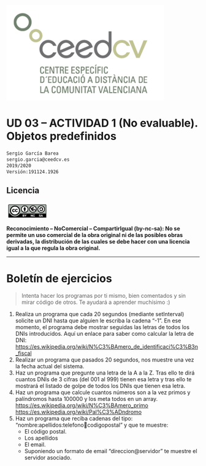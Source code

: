 
![](../images/logo.png)

# UD 03 – ACTIVIDAD 1 (No evaluable). Objetos predefinidos

```
Sergio García Barea
sergio.garcia@ceedcv.es
2019/2020
Versión:191124.1926
```

## Licencia

![](../images/cc-by-nc-sa.png)

**Reconocimiento – NoComercial – CompartirIgual (by-nc-sa): No se permite un uso comercial de la obra original ni de las posibles obras derivadas, la distribución de las cuales se debe hacer con una licencia igual a la que regula la obra original.**

---

# Boletín de ejercicios

> Intenta hacer los programas por ti mismo, bien comentados y sin mirar código de otros. Te ayudará a aprender muchísimo :)

1. Realiza un programa que cada 20 segundos (mediante setInterval) solicite un DNI hasta que alguien le escriba la cadena “-1”.
En ese momento, el programa debe mostrar seguidas las letras de todos los DNIs introducidos.
Aquí un enlace para saber como calcular la letra de DNI:
https://es.wikipedia.org/wiki/N%C3%BAmero_de_identificaci%C3%B3n_fiscal
2. Realizar un programa que pasados 20 segundos, nos muestre una vez la fecha actual del sistema.
3. Haz un programa que pregunte una letra de la A a la Z. Tras ello te dirá cuantos DNIs de 3 cifras (del 001 al 999) tienen esa letra y tras ello te mostrará el listado de golpe de todos los DNIs que tienen esa letra.
4. Haz un programa que calcule cuantos números son a la vez primos y palíndromos hasta 100000 y los meta todos en un array.
https://es.wikipedia.org/wiki/N%C3%BAmero_primo
https://es.wikipedia.org/wiki/Pal%C3%ADndromo
5. Haz un programa que reciba cadenas del tipo:
“nombre:apellidos:telefono:email:codigopostal” y que te muestre:
    * El código postal.
    * Los apellidos
    * El email.
    * Suponiendo un formato de email “direccion@servidor” te muestre el servidor asociado.
